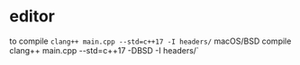 # editor
to compile
`clang++ main.cpp --std=c++17 -I headers/`
macOS/BSD compile
clang++ main.cpp --std=c++17 -DBSD -I headers/`
